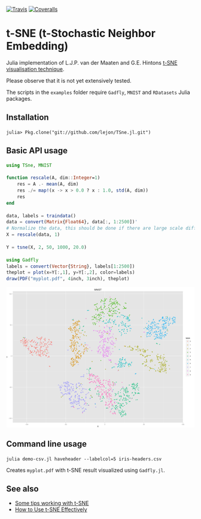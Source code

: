 [![Travis](https://travis-ci.org/lejon/TSne.jl.svg?branch=master)](https://travis-ci.org/lejon/TSne.jl)
[![Coveralls](https://coveralls.io/repos/github/lejon/TSne.jl/badge.svg?branch=master)](https://coveralls.io/github/lejon/TSne.jl?branch=master)

t-SNE (t-Stochastic Neighbor Embedding)
=======================================

Julia implementation of L.J.P. van der Maaten and G.E. Hintons [t-SNE visualisation technique](https://lvdmaaten.github.io/tsne/).

Please observe that it is not yet extensively tested.

The scripts in the `examples` folder require `Gadfly`, `MNIST` and `RDatasets` Julia packages.

## Installation

  `julia> Pkg.clone("git://github.com/lejon/TSne.jl.git")`

## Basic API usage

```jl
using TSne, MNIST

function rescale(A, dim::Integer=1)
    res = A .- mean(A, dim)
    res ./= map!(x -> x > 0.0 ? x : 1.0, std(A, dim))
    res
end

data, labels = traindata()
data = convert(Matrix{Float64}, data[:, 1:2500])'
# Normalize the data, this should be done if there are large scale differences in the dataset
X = rescale(data, 1)

Y = tsne(X, 2, 50, 1000, 20.0)

using Gadfly
labels = convert(Vector{String}, labels[1:2500])
theplot = plot(x=Y[:,1], y=Y[:,2], color=labels)
draw(PDF("myplot.pdf", 4inch, 3inch), theplot)
```

![](example.png)

## Command line usage

```julia demo-csv.jl haveheader --labelcol=5 iris-headers.csv```

Creates `myplot.pdf` with t-SNE result visualized using `Gadfly.jl`.

## See also
 * [Some tips working with t-SNE](http://lejon.github.io)
 * [How to Use t-SNE Effectively](http://distill.pub/2016/misread-tsne/)
